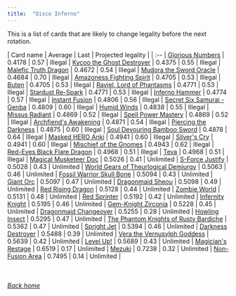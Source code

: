 ```yaml
---
title:  "Disco Inferno"
---
```


This is a list of cards that are likely to change legality before the next rotation.

| Card name | Average | Last | Projected legality |
| :-- |
[Glorious Numbers](https://db.ygoprodeck.com/card/?search=Glorious%20Numbers) | 0.4178 | 0.57 | Illegal |
[Kycoo the Ghost Destroyer](https://db.ygoprodeck.com/card/?search=Kycoo%20the%20Ghost%20Destroyer) | 0.4375 | 0.55 | Illegal |
[Malefic Truth Dragon](https://db.ygoprodeck.com/card/?search=Malefic%20Truth%20Dragon) | 0.4672 | 0.54 | Illegal |
[Mudora the Sword Oracle](https://db.ygoprodeck.com/card/?search=Mudora%20the%20Sword%20Oracle) | 0.4684 | 0.70 | Illegal |
[Amazoness Fighting Spirit](https://db.ygoprodeck.com/card/?search=Amazoness%20Fighting%20Spirit) | 0.4705 | 0.53 | Illegal |
[Buten](https://db.ygoprodeck.com/card/?search=Buten) | 0.4705 | 0.53 | Illegal |
[Raviel, Lord of Phantasms](https://db.ygoprodeck.com/card/?search=Raviel,%20Lord%20of%20Phantasms) | 0.4771 | 0.53 | Illegal |
[Stardust Re-Spark](https://db.ygoprodeck.com/card/?search=Stardust%20Re-Spark) | 0.4771 | 0.53 | Illegal |
[Inferno Hammer](https://db.ygoprodeck.com/card/?search=Inferno%20Hammer) | 0.4774 | 0.57 | Illegal |
[Instant Fusion](https://db.ygoprodeck.com/card/?search=Instant%20Fusion) | 0.4806 | 0.56 | Illegal |
[Secret Six Samurai - Genba](https://db.ygoprodeck.com/card/?search=Secret%20Six%20Samurai%20-%20Genba) | 0.4809 | 0.60 | Illegal |
[Humid Winds](https://db.ygoprodeck.com/card/?search=Humid%20Winds) | 0.4838 | 0.55 | Illegal |
[Missus Radiant](https://db.ygoprodeck.com/card/?search=Missus%20Radiant) | 0.4869 | 0.52 | Illegal |
[Spell Power Mastery](https://db.ygoprodeck.com/card/?search=Spell%20Power%20Mastery) | 0.4869 | 0.52 | Illegal |
[Archfiend's Awakening](https://db.ygoprodeck.com/card/?search=Archfiend's%20Awakening) | 0.4871 | 0.54 | Illegal |
[Piercing the Darkness](https://db.ygoprodeck.com/card/?search=Piercing%20the%20Darkness) | 0.4875 | 0.60 | Illegal |
[Soul Devouring Bamboo Sword](https://db.ygoprodeck.com/card/?search=Soul%20Devouring%20Bamboo%20Sword) | 0.4878 | 0.64 | Illegal |
[Masked HERO Anki](https://db.ygoprodeck.com/card/?search=Masked%20HERO%20Anki) | 0.4941 | 0.60 | Illegal |
[Silver's Cry](https://db.ygoprodeck.com/card/?search=Silver's%20Cry) | 0.4941 | 0.60 | Illegal |
[Mischief of the Gnomes](https://db.ygoprodeck.com/card/?search=Mischief%20of%20the%20Gnomes) | 0.4943 | 0.62 | Illegal |
[Red-Eyes Black Flare Dragon](https://db.ygoprodeck.com/card/?search=Red-Eyes%20Black%20Flare%20Dragon) | 0.4968 | 0.51 | Illegal |
[Teva](https://db.ygoprodeck.com/card/?search=Teva) | 0.4968 | 0.51 | Illegal |
[Magical Musketeer Doc](https://db.ygoprodeck.com/card/?search=Magical%20Musketeer%20Doc) | 0.5026 | 0.41 | Unlimited |
[S-Force Justify](https://db.ygoprodeck.com/card/?search=S-Force%20Justify) | 0.5028 | 0.43 | Unlimited |
[World Gears of Theurlogical Demiurgy](https://db.ygoprodeck.com/card/?search=World%20Gears%20of%20Theurlogical%20Demiurgy) | 0.5063 | 0.46 | Unlimited |
[Fossil Warrior Skull Bone](https://db.ygoprodeck.com/card/?search=Fossil%20Warrior%20Skull%20Bone) | 0.5094 | 0.43 | Unlimited |
[Giant Orc](https://db.ygoprodeck.com/card/?search=Giant%20Orc) | 0.5097 | 0.47 | Unlimited |
[Dragonmaid Sheou](https://db.ygoprodeck.com/card/?search=Dragonmaid%20Sheou) | 0.5098 | 0.49 | Unlimited |
[Red Rising Dragon](https://db.ygoprodeck.com/card/?search=Red%20Rising%20Dragon) | 0.5128 | 0.44 | Unlimited |
[Zombie World](https://db.ygoprodeck.com/card/?search=Zombie%20World) | 0.5131 | 0.48 | Unlimited |
[Red Sprinter](https://db.ygoprodeck.com/card/?search=Red%20Sprinter) | 0.5192 | 0.42 | Unlimited |
[Infernity Knight](https://db.ygoprodeck.com/card/?search=Infernity%20Knight) | 0.5195 | 0.46 | Unlimited |
[Gem-Knight Zirconia](https://db.ygoprodeck.com/card/?search=Gem-Knight%20Zirconia) | 0.5228 | 0.45 | Unlimited |
[Dragonmaid Changeover](https://db.ygoprodeck.com/card/?search=Dragonmaid%20Changeover) | 0.5255 | 0.28 | Unlimited |
[Howling Insect](https://db.ygoprodeck.com/card/?search=Howling%20Insect) | 0.5295 | 0.47 | Unlimited |
[The Phantom Knights of Rusty Bardiche](https://db.ygoprodeck.com/card/?search=The%20Phantom%20Knights%20of%20Rusty%20Bardiche) | 0.5362 | 0.47 | Unlimited |
[Spright Jet](https://db.ygoprodeck.com/card/?search=Spright%20Jet) | 0.5394 | 0.46 | Unlimited |
[Darkness Destroyer](https://db.ygoprodeck.com/card/?search=Darkness%20Destroyer) | 0.5488 | 0.39 | Unlimited |
[Vera the Vernusylph Goddess](https://db.ygoprodeck.com/card/?search=Vera%20the%20Vernusylph%20Goddess) | 0.5639 | 0.42 | Unlimited |
[Level Up!](https://db.ygoprodeck.com/card/?search=Level%20Up!) | 0.5689 | 0.43 | Unlimited |
[Magician's Restage](https://db.ygoprodeck.com/card/?search=Magician's%20Restage) | 0.6519 | 0.17 | Unlimited |
[Mezuki](https://db.ygoprodeck.com/card/?search=Mezuki) | 0.7238 | 0.32 | Unlimited |
[Non-Fusion Area](https://db.ygoprodeck.com/card/?search=Non-Fusion%20Area) | 0.7495 | 0.14 | Unlimited |

<br>

###### [Back home](index)